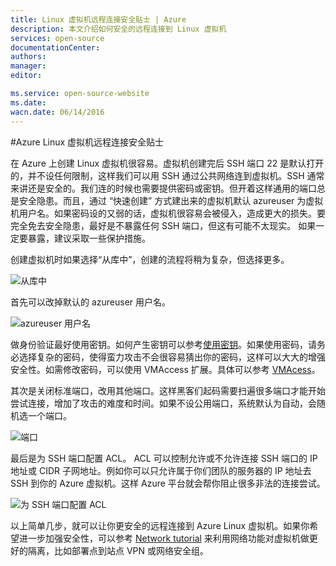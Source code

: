 ```yaml
---
title: Linux 虚拟机远程连接安全贴士 | Azure
description: 本文介绍如何安全的远程连接到 Linux 虚拟机
services: open-source
documentationCenter: 
authors: 
manager: 
editor: 

ms.service: open-source-website
ms.date: 
wacn.date: 06/14/2016
---
```


#Azure Linux 虚拟机远程连接安全贴士

在 Azure 上创建 Linux 虚拟机很容易。虚拟机创建完后 SSH 端口 22 是默认打开的，并不设任何限制，这样我们可以用 SSH 通过公共网络连到虚拟机。SSH 通常来讲还是安全的。我们连的时候也需要提供密码或密钥。但开着这样通用的端口总是安全隐患。而且，通过 “快速创建” 方式建出来的虚拟机默认 azureuser 为虚拟机用户名。如果密码设的又弱的话，虚拟机很容易会被侵入，造成更大的损失。要完全免去安全隐患，最好是不暴露任何 SSH 端口，但这有可能不太现实。 如果一定要暴露，建议采取一些保护措施。

创建虚拟机时如果选择“从库中”，创建的流程将稍为复杂，但选择更多。 

![从库中][1]

首先可以改掉默认的 azureuser 用户名。  

![azureuser 用户名][2]

做身份验证最好使用密钥。如何产生密钥可以参考[使用密钥](./virtual-machines/virtual-machines-linux-mac-create-ssh-keys.md)。如果使用密码，请务必选择复杂的密码，使得蛮力攻击不会很容易猜出你的密码，这样可以大大的增强安全性。如需修改密码，可以使用 VMAccess 扩展。具体可以参考 [VMAcess](./virtual-machines/virtual-machines-linux-classic-reset-access.md)。

其次是关闭标准端口，改用其他端口。这样黑客们起码需要扫遍很多端口才能开始尝试连接，增加了攻击的难度和时间。如果不设公用端口，系统默认为自动，会随机选一个端口。  

![端口][3]

最后是为 SSH 端口配置 ACL。 ACL 可以控制允许或不允许连接 SSH 端口的 IP 地址或 CIDR 子网地址。例如你可以只允许属于你们团队的服务器的 IP 地址去 SSH 到你的 Azure 虚拟机。这样 Azure 平台就会帮你阻止很多非法的连接尝试。 

![为 SSH 端口配置 ACL][4]

以上简单几步，就可以让你更安全的远程连接到 Azure Linux 虚拟机。如果你希望进一步加强安全性，可以参考 [Network tutorial](./virtual-network/index.md) 来利用网络功能对虚拟机做更好的隔离，比如部署点到站点 VPN 或网络安全组。  

<!--image references-->
[1]: ./media/open-source-azure-virtual-machines-linux-rdp-security-guide/open-source-azure-virtual-machines-linux-rdp-security-guide-1.png  
[2]: ./media/open-source-azure-virtual-machines-linux-rdp-security-guide/open-source-azure-virtual-machines-linux-rdp-security-guide-2.png  
[3]: ./media/open-source-azure-virtual-machines-linux-rdp-security-guide/open-source-azure-virtual-machines-linux-rdp-security-guide-3.png  
[4]: ./media/open-source-azure-virtual-machines-linux-rdp-security-guide/open-source-azure-virtual-machines-linux-rdp-security-guide-4.png  